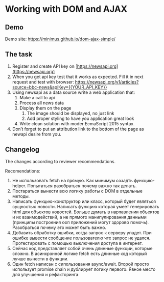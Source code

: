 Working with DOM and AJAX
=========================

Demo
----

Demo site: https://minimus.github.io/dom-ajax-simple/

The task
--------

1. Register and create API key on [https://newsapi.org](https://newsapi.org)
1. When you get api key test that it works as expected. Fill it in next request and test with browser: https://newsapi.org/v1/articles?source=bbc-news&apiKey={{YOUR_API_KEY}}
1. Using newsapi as a data source write a web application that:
    1. Make a call to api
    1. Process all news data
    1. Display them on the page
        1. The image should be displayed, no just link
        1. Add proper styling to have you application great look
    1. Write clean solution with moder EcmaScript 2015 syntax.
1. Don’t forget to put an attribution link to the bottom of the page as newapi desire from you.

Changelog
---------

The changes according to reviewer recommendations.

Recomendations:

1. Не использовать fetch на прямую. Как минимум созадть функцию-helper. Попытаться разобраться почему важно так делать.
1. Постараться вынести всю логику работы с DOM в отдельные методы.
1. Написать функцию-конструктор или класс, который будет являться сущностью новости. Написать функцию которая умеет генерировать html для объектов новостей. Больше думать в нарпавлении объектов и их взаимодействий, а не прямого манипулирования данными (принципы построения ооп приложений могут здорово помочь). Разобраться почему это может быть важно.
1. Добавить обработку ошибки, когда запрос к серверу упадет. При ошибке вывести сообщение пользователю что запрос не удался. Протестировать с помощью выключения доступа в интернет.
1. Сейчас код представляет собой очень длинные функции, которые сложно. В асинхронной логике fetch есть длинные код который лучше вынести в функции.
1. Один fetch написан с сипользования async/await. Второй просто использует promise chain и дублирует логику первого. Явное место для улучшения и рефакторинга

